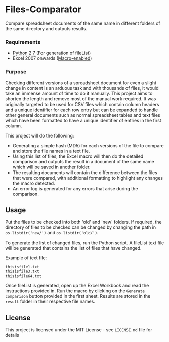 # Files-Comparator
Compare spreadsheet documents of the same name in different folders of the same directory and outputs results.

### Requirements

- [Python 2.7](https://www.python.org/downloads/release/python-2715/) (For generation of fileList)
- Excel 2007 onwards ([Macro-enabled](https://support.office.com/en-us/article/enable-or-disable-macros-in-office-files-12b036fd-d140-4e74-b45e-16fed1a7e5c6))

### Purpose

Checking different versions of a spreadsheet document for even a slight change in content is an arduous task and with thousands of files, it would take an immense amount of time to do it manually. This project aims to shorten the length and remove most of the manual work required. It was originally targeted to be used for CSV files which contain column headers and a unique identifier for each row entry but can be expanded to handle other general documents such as normal spreadsheet tables and text files which have been formatted to have a unique identifier of entries in the first column.

This project will do the following:
- Generating a simple hash (MD5) for each versions of the file to compare and store the file names in a text file.
- Using this list of files, the Excel macro will then do the detailed comparison and outputs the result in a document of the same name which will be saved in another folder.
- The resulting documents will contain the difference between the files that were compared, with additional formatting to highlight any changes the macro detected.
- An error log is generated for any errors that arise during the comparison.

## Usage

Put the files to be checked into both 'old' and 'new' folders.
If required, the directory of files to be checked can be changed by changing the path in `os.listdir('new/')` and `os.listdir('old/')`.

To generate the list of changed files, run the Python script. A fileList text file will be generated that contains the list of files that have changed.

Example of text file:
```
thisisfile1.txt
thisisfile3.txt
thisisfile64.txt
```
Once fileList is generated, open up the Excel Workbook and read the instructions provided in. Run the macro by clicking on the `Generate comparison` button provided in the first sheet. Results are stored in the `result` folder in their respective file names.

## License
This project is licensed under the MIT License - see `LICENSE.md` file for details
